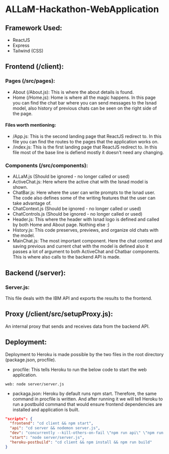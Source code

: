 # ALLaM-Hackathon-WebApplication

## Framework Used:
- ReactJS
- Express
- Tailwind (CSS)

## Frontend (/client):

### Pages (/src/pages):
- About (/About.js):
This is where the about details is found.
- Home (/Home.js):
Home is where all the magic happens. In this page you can find the chat bar where you can send messages to the Isnad model, also history of previous chats can be seen on the right side of the page.

 #### Files worth mentioning:
 - /App.js: This is the second landing page that ReactJS redirect to. In this file you can find the routes to the pages that the application works on.
 - /index.js: This is the first landing page that ReactJS redirect to. In this file most of the base line is defiend mostly it doesn't need any changing.

### Components (/src/components):
- ALLaM.js (Should be ignored - no longer called or used)
- ActiveChat.js:
Here where the active chat with the Isnad model is shown.
- ChatBar.js:
Here where the user can write prompts to the Isnad user. The code also defines some of the writing features that the user can take advantage of.
- ChatContext.js (Should be ignored - no longer called or used)
- ChatControls.js (Should be ignored - no longer called or used)
- Header.js:
This where the header with Isnad logo is defined and called by both Home and About page. Nothing else :)
- History.js:
This code preserves, previews, and organize old chats with the model.
- MainChat.js:
The most important component. Here the chat context and saving previous and current chat with the model is defined also it passes a lot of argument to both ActiveChat and Chatbar components. This is where also calls to the backend API is made.

## Backend (/server):

### Server.js:
This file deals with the IBM API and exports the results to the frontend.


## Proxy (/client/src/setupProxy.js):
An internal proxy that sends and receives data from the backend API.



## Deployment:
Deployment to Heroku is made possible by the two files in the root directory (package.json, procfile). 

- procfile:
This tells Heroku to run the below code to start the web application.
```
web: node server/server.js
```

- packaga.json:
Heroku by default runs npm start. Therefore, the same command in procfile is written. And after running it we will tell Heroku to run a postbuild command that would ensure frontend dependencies are installed and application is built. 
```json
"scripts": {
  "frontend": "cd client && npm start",
  "api": "cd server && nodemon server.js",
  "dev": "concurrently --kill-others-on-fail \"npm run api\" \"npm run frontend\"",
  "start": "node server/server.js",
  "heroku-postbuild": "cd client && npm install && npm run build"
}
```

